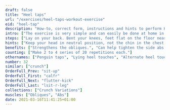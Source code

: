 ```yaml
---
draft: false
title: "Heel taps"
url: "/exercises/heel-taps-workout-exercise"
eid: "heel-tap"
description: "How-to, correct form, instructions and hints to perform Heel taps. Similar exercises and video demo"
intro: ["The exercise is very simple and can easily be done at home in a carpet. A few reps are accessible to any one, while longer reps make the exercise very effective on the abs and obliques."]
steps: ["Lay on your back. Bent your knees, feet flat on the floor near the glutes.", "Lift your shoulders off the ground and touch the right heel with the right hand.", "This is one repetition.", "Keeping the shoulders off the ground, touch the left heel with the left hand.", "This is the second repetition."]
hints: ["Keep your head in neutral position, not the chin in the chest."]
benefits: ["Strengthens the obliques.", "Can help tighten the side abs.", "Highly focused on Abs and Obliques, no other muscles involved."]
counting: ["Make 2 to 4 series of 20 repetitions each."]
othernames: ["Penguin taps", "Lying heel touches", "Alternate heel touches"]
number: 32
similar: ["crunch"]
OrderFull_Prev: "sit-up"
OrderFull_First: "calfr"
OrderFull_Next: "flutter-kick"
OrderFull_Last: "lsit-r-leg"
collections: ["Crunch Variations"]
muscles: ["Obliques", "Abs"]
date: 2021-03-16T11:41:25+01:00
---
```

